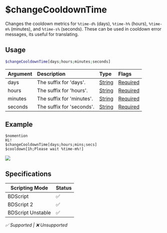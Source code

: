 # $changeCooldownTime
Changes the cooldown metrics for `%time-d%` (days), `%time-h%` (hours), `%time-m%` (minutes), and `%time-s%` (seconds). These can be used in cooldown error messages, its useful for translating.

## Usage
```php
$changeCooldownTime[days;hours;minutes;seconds]
```

| Argument | Description | Type | Flags |
| :---- | :---- | :---- | :---- |
| days | The suffix for 'days'. | [String](/src/resources/arguments/types.md#string) | [Required](/src/resources/arguments/flags.md#required)
| hours | The suffix for 'hours'. | [String](/src/resources/arguments/types.md#string) | [Required](/src/resources/arguments/flags.md#required)
| minutes | The suffix for 'minutes'. | [String](/src/resources/arguments/types.md#string) | [Required](/src/resources/arguments/flags.md#required)
| seconds | The suffix for 'seconds'. | [String](/src/resources/arguments/types.md#string) | [Required](/src/resources/arguments/flags.md#required)

## Example
```
$nomention
Hi!
$changeCooldownTime[days;hours;mins;secs]
$cooldown[1h;Please wait %time-m%!]
```
![](https://user-images.githubusercontent.com/69215413/143596756-29768539-4a23-4b0e-b122-5520489a4527.png)

## Specifications
| Scripting Mode | Status
| --- | --- |
| BDScript | ✅ |
| BDScript 2 | ✅ |
| BDScript Unstable | ✅ |

*✅ Supported | ❌ Unsupported*